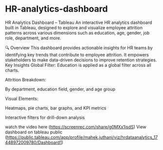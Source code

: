 # HR-analytics-dashboard
HR Analytics Dashboard – Tableau An interactive HR analytics dashboard built in Tableau, designed to explore and visualize employee attrition patterns across various dimensions such as education, age, gender, job role, department, and more.

🔍 Overview This dashboard provides actionable insights for HR teams by identifying key trends that contribute to employee attrition. It empowers stakeholders to make data-driven decisions to improve retention strategies. Key Insights Global Filter: Education is applied as a global filter across all charts.

Attrition Breakdown:

By department, education field, gender, and age group

Visual Elements:

Heatmaps, pie charts, bar graphs, and KPI metrics

Interactive filters for drill-down analysis

watch the video here (https://screenrec.com/share/g0MXx1isdS) View dashboard on tableau public (https://public.tableau.com/app/profile/mahek.juthani/viz/hrdataanalytics_17448972009780/Dashboard1)
